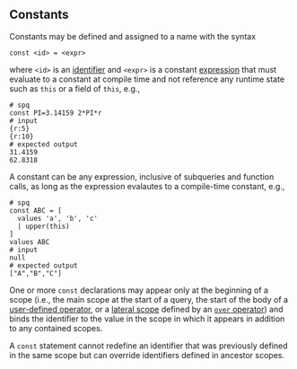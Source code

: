 ## Constants

Constants may be defined and assigned to a name with the syntax
```
const <id> = <expr>
```
where `<id>` is an [identifier](../syntax.md#identifiers)
and `<expr>` is a constant [expression](expressions.md)
that must evaluate to a constant at compile time and not reference any
runtime state such as `this` or a field of `this`, e.g.,
```mdtest-spq
# spq
const PI=3.14159 2*PI*r
# input
{r:5}
{r:10}
# expected output
31.4159
62.8318
```
A constant can be any expression, inclusive of subqueries and function calls, as
long as the expression evalautes to a compile-time constant, e.g.,
```mdtest-spq
# spq
const ABC = [
  values 'a', 'b', 'c'
  | upper(this)
]
values ABC
# input
null
# expected output
["A","B","C"]
```

One or more `const` declarations may appear only at the beginning of a scope
(i.e., the main scope at the start of a query,
the start of the body of a [user-defined operator](#operator-statements),
or a [lateral scope](lateral-subqueries.md/#lateral-scope)
defined by an [`over` operator](operators/over.md))
and binds the identifier to the value in the scope in which it appears in addition
to any contained scopes.

A `const` statement cannot redefine an identifier that was previously defined in the same
scope but can override identifiers defined in ancestor scopes.

